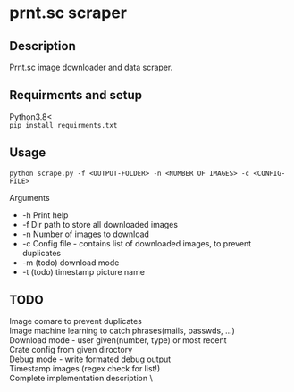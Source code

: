 # prnt.sc scraper

## Description
Prnt.sc image downloader and data scraper.
## Requirments and setup
Python3.8< <br>
`pip install requirments.txt`

## Usage
`python scrape.py -f <OUTPUT-FOLDER> -n <NUMBER OF IMAGES> -c <CONFIG-FILE>`

Arguments
- -h Print help
- -f Dir path to store all downloaded images
- -n Number of images to download
- -c Config file - contains list of downloaded images, to prevent duplicates
- -m (todo) download mode
- -t (todo) timestamp picture name

## TODO
Image comare to prevent duplicates \
Image machine learning to catch phrases(mails, passwds, ...) \
Download mode - user given(number, type) or most recent \
Crate config from given diroctory \
Debug mode - write formated debug output \
Timestamp images (regex check for list!) \
Complete implementation description \
